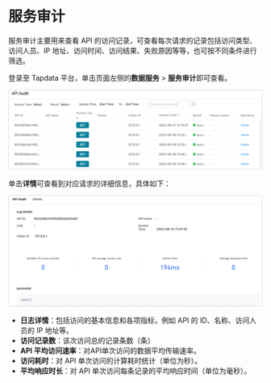 # 服务审计

服务审计主要用来查看 API 的访问记录，可查看每次请求的记录包括访问类型、访问人员、IP 地址、访问时间、访问结果、失败原因等等，也可按不同条件进行筛选。

登录至 Tapdata 平台，单击页面左侧的**数据服务** > **服务审计**即可查看。

![](../../images/audit_api_1.png)



单击**详情**可查看到对应请求的详细信息，具体如下：

![](../../images/audit_api_2.png)

- **日志详情**：包括访问的基本信息和各项指标，例如 API 的 ID、名称、访问人员的 IP 地址等。
- **访问记录数**：该次访问总的记录条数（条）
- **API 平均访问速率**：对API单次访问的数据平均传输速率。
- **访问耗时**：对 API 单次访问的计算耗时统计（单位为秒）。
- **平均响应时长**：对 API 单次访问每条记录的平均响应时间（单位为毫秒）。